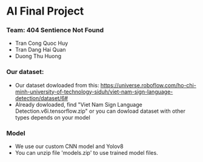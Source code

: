 # AI Final Project

### Team: 404 Sentience Not Found
- Tran Cong Quoc Huy
- Tran Dang Hai Quan
- Duong Thu Huong

### Our dataset: 
- Our dataset dowloaded from this: https://universe.roboflow.com/ho-chi-minh-university-of-technology-siduh/viet-nam-sign-language-detection/dataset/6#
- Already dowloaded, find "Viet Nam Sign Language Detection.v6i.tensorflow.zip" or you can dowload dataset with other types depends on your model

### Model
- We use our custom CNN model and Yolov8
- You can unzip file 'models.zip' to use trained model files.